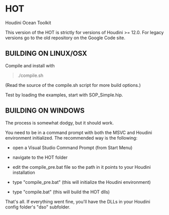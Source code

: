 HOT
===

Houdini Ocean Toolkit

This version of the HOT is strictly for versions of Houdini >= 12.0.
For legacy versions go to the old repository on the Google Code site.




BUILDING ON LINUX/OSX
---------------------

Compile and install with 

> ./compile.sh

(Read the source of the compile.sh script for more build options.)

Test by loading the examples, start with SOP_Simple.hip.




BUILDING ON WINDOWS
-------------------

The process is somewhat dodgy, but it should work.

You need to be in a command prompt with both the MSVC and Houdini
environment initialized. The recommended way is the following:

- open a Visual Studio Command Prompt (from Start Menu)

- navigate to the HOT folder

- edit the compile_pre.bat file so the path in it points to your Houdini installation

- type "compile_pre.bat" (this will initialize the Houdini environment)

- type "compile.bat" (this will build the HOT dlls)


That's all. If everything went fine, you'll have the DLLs in
your Houdini config folder's "dso" subfolder.



